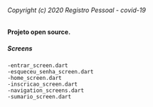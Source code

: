 ###### Copyright (c) 2020 Registro Pessoal - covid-19

#### Projeto open source.

##### Screens

```
-entrar_screen.dart                 
-esqueceu_senha_screen.dart
-home_screen.dart
-inscricao_screen.dart
-navigation_screens.dart
-sumario_screen.dart
```

